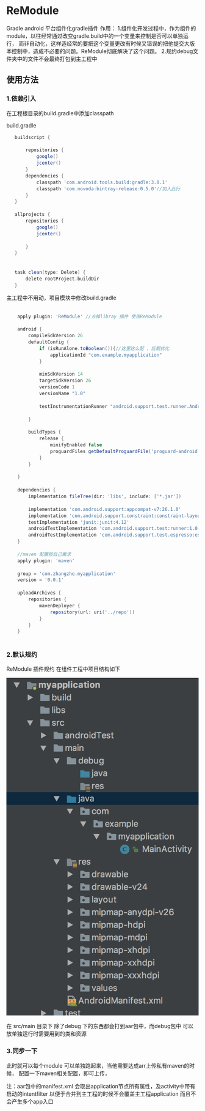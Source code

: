 # ReModule
Gradle android 平台组件化gradle插件
作用：
    1.组件化开发过程中，作为组件的module，以往经常通过改变gradle.build中的一个变量来控制是否可以单独运行，
    而非自动化，这样造经常的要把这个变量更改有时候又错误的把他提交大版本控制中，造成不必要的问题。ReModule彻底解决了这个问题。
    2.规约debug文件夹中的文件不会最终打包到主工程中
    

## 使用方法
### 1.依赖引入
 在工程根目录的build.gradle中添加classpath
 
 build.gradle
 ```groovy
    buildscript {
        
        repositories {
            google()
            jcenter()
        }
        dependencies {
            classpath 'com.android.tools.build:gradle:3.0.1'
            classpath 'com.novoda:bintray-release:0.5.0'//加入此行
        }
    }
    
    allprojects {
        repositories {
            google()
            jcenter()
           
        }
    }
    
    
    task clean(type: Delete) {
        delete rootProject.buildDir
    }

 ```
 
 主工程中不用动，项目模块中修改build.gradle
 
 ```groovy
 
     apply plugin: 'ReModule' //去掉libray 插件 使用ReModule
     
     android {
         compileSdkVersion 26
         defaultConfig {
             if (isRunAlone.toBoolean()){//这里这么配 ，后期优化
                 applicationId "com.example.myapplication"
             }
     
             minSdkVersion 14
             targetSdkVersion 26
             versionCode 1
             versionName "1.0"
     
             testInstrumentationRunner "android.support.test.runner.AndroidJUnitRunner"
     
         }
     
         buildTypes {
             release {
                 minifyEnabled false
                 proguardFiles getDefaultProguardFile('proguard-android.txt'), 'proguard-rules.pro'
             }
         }
     
     }
     
     dependencies {
         implementation fileTree(dir: 'libs', include: ['*.jar'])
     
         implementation 'com.android.support:appcompat-v7:26.1.0'
         implementation 'com.android.support.constraint:constraint-layout:1.0.2'
         testImplementation 'junit:junit:4.12'
         androidTestImplementation 'com.android.support.test:runner:1.0.1'
         androidTestImplementation 'com.android.support.test.espresso:espresso-core:3.0.1'
     }
     
     //maven 配置按自己需求
     apply plugin: 'maven'
     
     group = 'com.zhangzhe.myapplication'
     version = '0.0.1'
     
     uploadArchives {
         repositories {
             mavenDeployer {
                 repository(url: uri('../repo'))
             }
         }
     }
     
 ```
 
 ### 2.默认规约
 ReModule 插件规约
 在组件工程中项目结构如下
 
 ![](art/WX20171222-114936@2x.png)
 
 在 src/main 目录下 除了debug 下的东西都会打到aar包中，而debug包中
 可以放单独运行时需要用到的类和资源
 
 ### 3.同步一下
   此时就可以每个module 可以单独跑起来，当他需要达成arr上传私有maven的时候，
   配置一下maven相关配置，即可上传，
   
   注：aar包中的manifest.xml 会取出application节点所有属性，及activity中带有
    启动的intentfilter 以便于合并到主工程的时候不会覆盖主工程application 而且不会产生多个app入口
